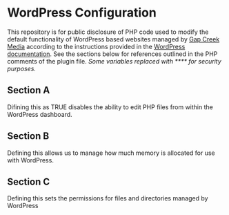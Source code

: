 # WordPress Configuration

This repository is for public disclosure of PHP code used to modify the default functionality of WordPress based websites managed by [Gap Creek Media](https://gapcreekmedia.com) according to the instructions provided in the [WordPress documentation](https://developer.wordpress.org/apis/wp-config-php/). See the sections below for references outlined in the PHP comments of the plugin file. _Some variables replaced with **** for security purposes._

## Section A

Difining this as TRUE disables the ability to edit PHP files from within the WordPress dashboard.

## Section B

Defining this allows us to manage how much memory is allocated for use with WordPress.

## Section C

Defining this sets the permissions for files and directories managed by WordPress
